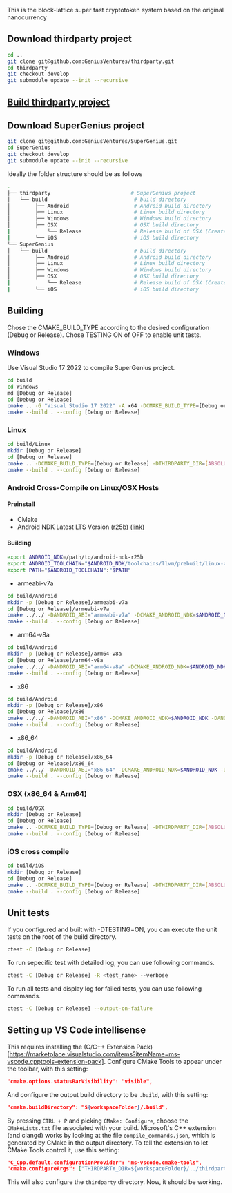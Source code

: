 This is the block-lattice super fast cryptotoken system based on the original nanocurrency



## Download thirdparty project

```bash
cd ..
git clone git@github.com:GeniusVentures/thirdparty.git
cd thirdparty
git checkout develop
git submodule update --init --recursive
```
## [Build thirdparty project](../../../thirdparty/blob/master/README.md)

## Download SuperGenius project

```bash
git clone git@github.com:GeniusVentures/SuperGenius.git 
cd SuperGenius
git checkout develop
git submodule update --init --recursive
```

Ideally the folder structure should be as follows

```bash
.
├── thirdparty                          # SuperGenius project
│   └── build                            # build directory
│        ├── Android                     # Android build directory
│        ├── Linux                       # Linux build directory
│        ├── Windows                     # Windows build directory
│        ├── OSX                         # OSX build directory
|            └── Release                 # Release build of OSX (Created when building for OSX Release)
|        └── iOS                         # iOS build directory
└── SuperGenius   
│   └── build                            # build directory
│        ├── Android                     # Android build directory
│        ├── Linux                       # Linux build directory
│        ├── Windows                     # Windows build directory
│        ├── OSX                         # OSX build directory
|            └── Release                 # Release build of OSX (Created when building for OSX Release)
|        └── iOS                         # iOS build directory
```

## Building

Chose the CMAKE_BUILD_TYPE according to the desired configuration (Debug or Release). Chose TESTING ON of OFF to enable unit tests.

### Windows

Use Visual Studio 17 2022 to compile SuperGenius project. 

```bash
cd build
cd Windows 
md [Debug or Release] 
cd [Debug or Release]
cmake .. -G "Visual Studio 17 2022" -A x64 -DCMAKE_BUILD_TYPE=[Debug or Release] -DTHIRDPARTY_DIR=[ABSOLUTE_PATH_TO_THIRDPARTY_PROJECT] -DTESTING=[ON or OFF]
cmake --build . --config [Debug or Release]
```


### Linux

```bash
cd build/Linux
mkdir [Debug or Release] 
cd [Debug or Release]
cmake .. -DCMAKE_BUILD_TYPE=[Debug or Release] -DTHIRDPARTY_DIR=[ABSOLUTE_PATH_TO_THIRDPARTY_PROJECT] -DTESTING=[ON or OFF]
cmake --build . --config [Debug or Release]
```

### Android Cross-Compile on Linux/OSX Hosts

#### Preinstall
- CMake 
- Android NDK Latest LTS Version (r25b) [(link)](https://github.com/android/ndk/wiki/Unsupported-Downloads)

#### Building
```bash
export ANDROID_NDK=/path/to/android-ndk-r25b
export ANDROID_TOOLCHAIN="$ANDROID_NDK/toolchains/llvm/prebuilt/linux-x86_64/bin"
export PATH="$ANDROID_TOOLCHAIN":"$PATH" 
```

* armeabi-v7a

```bash
cd build/Android
mkdir -p [Debug or Release]/armeabi-v7a
cd [Debug or Release]/armeabi-v7a
cmake ../../ -DANDROID_ABI="armeabi-v7a" -DCMAKE_ANDROID_NDK=$ANDROID_NDK -DANDROID_TOOLCHAIN=clang -DTHIRDPARTY_DIR=[ABSOLUTE_PATH_TO_THIRDPARTY_PROJECT] 
cmake --build . --config [Debug or Release]
```

* arm64-v8a

```bash
cd build/Android
mkdir -p [Debug or Release]/arm64-v8a
cd [Debug or Release]/arm64-v8a
cmake ../../ -DANDROID_ABI="arm64-v8a" -DCMAKE_ANDROID_NDK=$ANDROID_NDK -DANDROID_TOOLCHAIN=clang -DTHIRDPARTY_DIR=[ABSOLUTE_PATH_TO_THIRDPARTY_PROJECT] -DSUPERGENIUS_SRC_DIR=[ABSOLUTE_PATH_TO_SUPERGENIUS_PROJECT]
cmake --build . --config [Debug or Release]
```

* x86

```bash
cd build/Android
mkdir -p [Debug or Release]/x86
cd [Debug or Release]/x86
cmake ../../ -DANDROID_ABI="x86" -DCMAKE_ANDROID_NDK=$ANDROID_NDK -DANDROID_TOOLCHAIN=clang -DTHIRDPARTY_DIR=[ABSOLUTE_PATH_TO_THIRDPARTY_PROJECT] -DSUPERGENIUS_SRC_DIR=[ABSOLUTE_PATH_TO_SUPERGENIUS_PROJECT]
cmake --build . --config [Debug or Release]
```

* x86_64
```bash
cd build/Android
mkdir -p [Debug or Release]/x86_64
cd [Debug or Release]/x86_64
cmake ../../ -DANDROID_ABI="x86_64" -DCMAKE_ANDROID_NDK=$ANDROID_NDK -DANDROID_TOOLCHAIN=clang -DTHIRDPARTY_DIR=[ABSOLUTE_PATH_TO_THIRDPARTY_PROJECT] -DSUPERGENIUS_SRC_DIR=[ABSOLUTE_PATH_TO_SUPERGENIUS_PROJECT]
cmake --build . --config [Debug or Release]
```

### OSX (x86_64 & Arm64) 

```bash
cd build/OSX
mkdir [Debug or Release] 
cd [Debug or Release]
cmake .. -DCMAKE_BUILD_TYPE=[Debug or Release] -DTHIRDPARTY_DIR=[ABSOLUTE_PATH_TO_THIRDPARTY_PROJECT]
cmake --build . --config [Debug or Release]
```

### iOS cross compile 

```bash
cd build/iOS
mkdir [Debug or Release] 
cd [Debug or Release]
cmake .. -DCMAKE_BUILD_TYPE=[Debug or Release] -DTHIRDPARTY_DIR=[ABSOLUTE_PATH_TO_THIRDPARTY_PROJECT] -DCMAKE_TOOLCHAIN_FILE=../iOS.cmake -DiOS_ABI=arm64-v8a -DIOS_ARCH="arm64" -DENABLE_ARC=0 -DENABLE_BITCODE=0 -DENABLE_VISIBILITY=1  -DCMAKE_OSX_ARCHITECTURES=arm64 -DCMAKE_SYSTEM_PROCESSOR=arm64 
cmake --build . --config [Debug or Release]
```
## Unit tests
If you configured and built with -DTESTING=ON, you can execute the unit tests on the root of the build directory.

```bash
ctest -C [Debug or Release]
```

To run sepecific test with detailed log, you can use following commands.

```bash
ctest -C [Debug or Release] -R <test_name> --verbose
```

To run all tests and display log for failed tests, you can use following commands.

```bash
ctest -C [Debug or Release] --output-on-failure
```

## Setting up VS Code intellisense

This requires installing the (C/C++ Extension Pack)[https://marketplace.visualstudio.com/items?itemName=ms-vscode.cpptools-extension-pack]. Configure CMake Tools to appear under the toolbar, with this setting:

```json
"cmake.options.statusBarVisibility": "visible",
```

And configure the output build directory to be `.build`, with this setting:

```json
"cmake.buildDirectory": "${workspaceFolder}/.build",
```

By pressing `CTRL + P` and picking `CMake: Configure`, choose the `CMakeLists.txt` file associated with your build. Microsoft's C++ extension (and clangd) works by looking at the file `compile_commands.json`, which is generated by CMake in the output directory. To tell the extension to let CMake Tools control it, use this setting:

```json
"C_Cpp.default.configurationProvider": "ms-vscode.cmake-tools",
"cmake.configureArgs": ["THIRDPARTY_DIR=${workspaceFolder}/../thirdparty"],
```

This will also configure the `thirdparty` directory. Now, it should be working.


